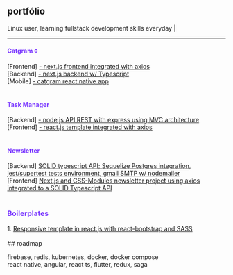 ## portfólio
Linux user, learning fullstack development skills everyday |
<hr/>
<div>
    <h4 style="color: #7733ff">Catgram
        <img width="15" alt="catgram icon" src="https://www.svgrepo.com/show/119563/cat.svg" />
    </h4>
    [Frontend] <a href="https://github.com/gabtonete/frontend-devagram-nextjs">- next.js frontend integrated with axios</a>
    <br>
    [Backend] <a href="https://github.com/gabtonete/backend-devagram-next-ts">- next.js backend w/ Typescript</a>
    <br>
    [Mobile] <a href="https://github.com/gabtonete/mobile-devagram-react-native">- catgram react native app </a>
</div>
<br>
<div>
    <h4 style="color: #7733ff">Task Manager
    </h4>
    [Backend] <a href="https://github.com/gabtonete/backend-task-node">- node.js API REST with express using MVC architecture </a>
    <br>
    [Frontend] <a href="https://github.com/gabtonete/frontend-task-reactjs">- react.js template integrated with axios</a>
</div>
<br/>
<div>
    <h4 style="color: #7733ff">Newsletter
    </h4>
    [Backend] <a href="https://github.com/gabtonete/solid-typescript">SOLID typescript API; Sequelize Postgres integration, jest/supertest tests environment, gmail SMTP w/ nodemailer</a>
    <br>
    [Frontend] <a href="https://github.com/gabtonete/frontend-newsletter-nextjs">Next.js and CSS-Modules newsletter project using axios integrated to a SOLID Typescript API</a>
</div>
<br/>
<div>
    <h3 style="color: #7733ff">Boilerplates
    </h3>
    1. <a href="https://github.com/gabtonete/frontend-template-reactjs">Responsive template in react.js with react-bootstrap and SASS</a>
    
</div>
<br>
## roadmap

firebase, redis, kubernetes, docker, docker compose
<br/>
react native, angular, react ts, flutter, redux, saga
